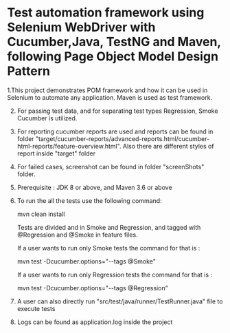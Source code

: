 

Test automation framework using Selenium WebDriver with Cucumber,Java, TestNG and Maven, following Page Object Model Design Pattern
====================================================================================================================================

1.This project demonstrates POM framework and how it can be used 
  in Selenium to automate any application. Maven is used as test framework.

2. For passing test data, and for separating test types Regression, Smoke Cucumber is utilized.

3. For reporting cucumber reports are used and reports can be found in folder "target/cucumber-reports/advanced-reports.html/cucumber-html-reports/feature-overview.html".
   Also there are different styles of report inside "target" folder

4. For failed cases, screenshot can be found in folder "screenShots" folder.

5. Prerequisite : JDK 8 or above, and Maven 3.6 or above

6. To run the all the tests use the following command:

     mvn clean install

   Tests are divided and in Smoke and Regression, and tagged with @Regression and @Smoke in feature files.

   If a user wants to run only Smoke tests the command for that is :

     mvn test -Dcucumber.options="--tags @Smoke" 

   If a user wants to run only Regression tests the command for that is :

     mvn test -Dcucumber.options="--tags @Regression" 

7. A user can also directly run "src/test/java/runner/TestRunner.java" file to execute tests

8. Logs can be found as application.log inside the project






